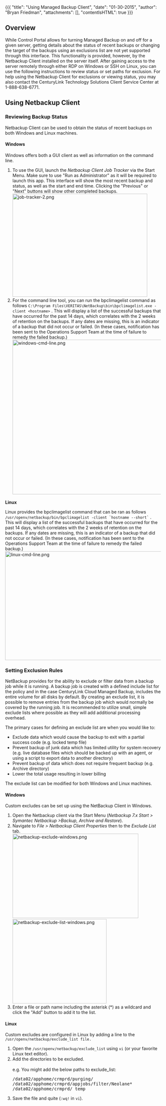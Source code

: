 {{{
  "title": "Using Managed Backup Client",
  "date": "01-30-2015",
  "author": "Bryan Friedman",
  "attachments": [],
  "contentIsHTML": true
}}}

<h2>Overview</h2>
<p>While Control Portal allows for turning Managed Backup on and off for a given server, getting details about the status of recent backups or changing the target of the backups using an exclusions list are not yet supported through this interface. This functionality is provided, however, by the Netbackup Client installed on the server itself. After gaining access to the server remotely through either RDP on Windows or SSH on Linux, you can use the following instructions to review status or set paths for exclusion. For help using the Netbackup Client for exclusions or viewing status, you may also contact the CenturyLink Technology Solutions Client Service Center at 1-888-638-6771.</p>
<h2>Using Netbackup Client</h2>
<h3>Reviewing Backup Status</h3>
<p>Netbackup Client can be used to obtain the status of recent backups on both Windows and Linux machines.</p>
<h4><strong>Windows</strong></h4>
<p>Windows offers both a GUI client as well as information on the command line.</p>
<ol>
<li>To use the GUI, launch the <em>Netbackup Client Job Tracker</em> via the Start Menu. Make sure to use "Run as Administrator" as it will be required to launch this app. This interface will show the most recent backup and status, as well as the start and end time. Clicking the "Previous" or "Next" buttons will show other completed backups.<br /><img src="https://t3n.zendesk.com/attachments/token/1WEtQoIoZTFnzOiElbyNppMCO/?name=job-tracker-2.png" alt="job-tracker-2.png" width="436" height="333" /><br /></li>
<li>For the command line tool, you can run the bpclimagelist command as follows <code>C:\Program Files\VERITAS\NetBackup\bin\bpclimagelist.exe -client &lthostname&gt</code> . This will display a list of the successful backups that have occurred for the past 14 days, which correlates with the 2 weeks of retention on the backups. If any dates are missing, this is an indicator of a backup that did not occur or failed. (In these cases, notification has been sent to the Operations Support Team at the time of failure to remedy the failed backup.)<br /><img src="https://t3n.zendesk.com/attachments/token/Z7Ij7nhSki6gamgajWTTi5Pb6/?name=windows-cmd-line.png" alt="windows-cmd-line.png" width="619" height="500" /></li>
</ol>
<p><strong>Linux</strong></p>
<p>Linux provides the bpclimagelist command that can be ran as follows <code>/usr/openv/netbackup/bin/bpclimagelist -client `hostname --short`</code>&nbsp;. This will display&nbsp;a list of the successful backups that have occurred for the past 14 days, which correlates with the 2 weeks of retention on the backups. If any dates are missing, this is an indicator of a backup that did not occur or failed. (In these cases, notification has been sent to the Operations Support Team at the time of failure to remedy the failed backup.)<br /><img src="https://t3n.zendesk.com/attachments/token/n70hTP5bAs32Eg2jaAKs20sss/?name=linux-cmd-line.png" alt="linux-cmd-line.png" width="644" height="352" /></p>
<h3>Setting Exclusion Rules</h3>
<p>NetBackup provides for the ability to exclude or filter data from a backup job while it is running. A backup job is created with a defined include list for the policy and in the case CenturyLink Cloud Managed Backup, includes the entire volume for all disks by default. By creating an exclude list, it is possible to remove entries from the backup job which would normally be covered by the running job.&nbsp;It is recommended to utilize small, simple exclude lists where possible as they will add additional processing overhead.</p>
<p>The primary cases for defining an exclude list are when you would like to:</p>
<ul>
<li>Exclude data which would cause the backup to exit with a partial success code (e.g. locked temp file)</li>
<li>Prevent backup of junk data which has limited utility for system recovery (e.g. live database files which should be backed up with an agent, or using a script to export data to another directory)</li>
<li>Prevent backup of data which does not require frequent backup (e.g. Archive directory)</li>
<li>Lower the total usage resulting in lower billing</li>
</ul>
<p>The exclude list can be modified for both Windows and Linux machines.</p>
<h4>Windows</h4>
<div>Custom excludes can be set up using the NetBackup Client in Windows.</div>
<ol>
<li>Open the Netbackup client&nbsp;via the Start Menu (<em>Netbackup 7.x Start &gt; Symantec Netbackup &gt;Backup, Archive and Restore</em>).</li>
<li>Navigate to <em>File &gt; Netbackup Client Properties&nbsp;</em>then to the&nbsp;<em>Exclude List</em> tab.&nbsp;<br /><img src="https://t3n.zendesk.com/attachments/token/3qSqcuGdr7T7f6SEgAQ34NX8M/?name=netbackup-exclude-windows.png" alt="netbackup-exclude-windows.png" width="407" height="273" /><img src="https://t3n.zendesk.com/attachments/token/UVHfLzuQY4ilGNMkDKnLCi97G/?name=netbackup-exclude-list-windows.png" alt="netbackup-exclude-list-windows.png" width="304" height="273" /><br /></li>
<li>Enter a file or path name including the asterisk (*) as a wildcard and click the "Add" button to add it to the list.</li>
</ol>
<h4>Linux</h4>
<p>Custom excludes are configured in Linux by adding a line to the <code>/usr/openv/netbackup/exclude_list file.</code></p>
<ol>
<li>Open the <code>/usr/openv/netbackup/exclude_list</code> using <code>vi</code> (or your favorite Linux text editor).</li>
<li>Add the directories to be excluded.<br /><br />e.g. You might add the below paths to exclude_list:<br />
<pre>/data02/apphome/crmprd/purging/<br />/data02/apphome/crmprd/appjobs/filter/Neolane*<br />/data02/apphome/crmprd/ temp</pre>
</li>
<li>Save the file and quite (<code>:wq!</code> in <code>vi</code>).</li>
</ol>
